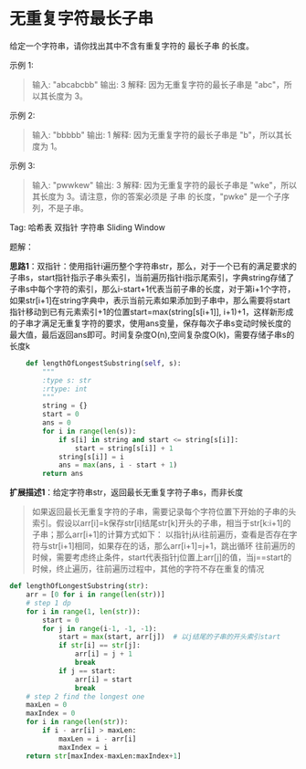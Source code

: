# 无重复字符最长子串

给定一个字符串，请你找出其中不含有重复字符的 最长子串 的长度。

示例 1:

>输入: "abcabcbb"
>输出: 3 
>解释: 因为无重复字符的最长子串是 "abc"，所以其长度为 3。

示例 2:
>输入: "bbbbb"
>输出: 1
>解释: 因为无重复字符的最长子串是 "b"，所以其长度为 1。

示例 3:
>输入: "pwwkew"
>输出: 3
>解释: 因为无重复字符的最长子串是 "wke"，所以其长度为 3。请注意，你的答案必须是 子串 的长度，"pwke" 是一个子序列，不是子串。

Tag: 哈希表 双指针 字符串 Sliding Window

题解：

**思路1**：双指针：使用指针i遍历整个字符串str，那么，对于一个已有的满足要求的子串s，start指针指示子串头索引，当前遍历指针i指示尾索引，字典string存储了子串s中每个字符的索引，那么i-start+1代表当前子串的长度，对于第i+1个字符，如果str[i+1]在string字典中，表示当前元素如果添加到子串中，那么需要将start指针移动到已有元素索引+1的位置start=max(string[s[i+1]], i+1)+1，这样新形成的子串才满足无重复字符的要求，使用ans变量，保存每次子串s变动时候长度的最大值，最后返回ans即可。时间复杂度O(n),空间复杂度O(k)，需要存储子串s的长度k

```python
    def lengthOfLongestSubstring(self, s):
        """
        :type s: str
        :rtype: int
        """
        string = {}
        start = 0
        ans = 0
        for i in range(len(s)):
            if s[i] in string and start <= string[s[i]]:
                start = string[s[i]] + 1
            string[s[i]] = i
            ans = max(ans, i - start + 1)
        return ans
```

**扩展描述1**：给定字符串str，返回最长无重复字符子串s，而非长度

>如果返回最长无重复字符的子串，需要记录每个字符位置下开始的子串的头索引。假设以arr[i]=k保存str[i]结尾str[k]开头的子串，相当于str[k:i+1]的子串；那么arr[i+1]的计算方式如下：
>以指针j从i往前遍历，查看是否存在字符与str[i+1]相同，如果存在的话，那么arr[i+1]=j+1，跳出循环
>往前遍历的时候，需要考虑终止条件，start代表指针j位置上arr[j]的值，当j==start的时候，终止遍历，往前遍历过程中，其他的字符不存在重复的情况

```python
def lengthOfLongestSubstring(str):
    arr = [0 for i in range(len(str))]
    # step 1 dp
    for i in range(1, len(str)):
        start = 0
        for j in range(i-1, -1, -1):
            start = max(start, arr[j])  # 以j结尾的子串的开头索引start
            if str[i] == str[j]:
                arr[i] = j + 1
                break
            if j == start:
                arr[i] = start
                break
    # step 2 find the longest one
    maxLen = 0
    maxIndex = 0
    for i in range(len(str)):
        if i - arr[i] > maxLen:
            maxLen = i - arr[i]
            maxIndex = i
    return str[maxIndex-maxLen:maxIndex+1]
```
